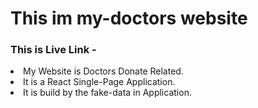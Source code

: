 <h1>This im my-doctors website</h1>
 <h3>This is Live Link - <a href=""></a></h3>
    <ui>
      <li>My Website is Doctors Donate Related.</li>
      <li>It is a React Single-Page Application.</li>
      <li>It is build by the fake-data in Application. </li>
    </ui>